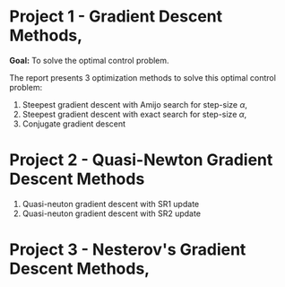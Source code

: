 # Project 1 - Gradient Descent Methods,


$\mathbf{Goal: }$ To solve the optimal control problem. 
 
The report presents 3 optimization methods to solve this optimal control problem:
1. Steepest gradient descent with Amijo search for step-size $\alpha$,
2. Steepest gradient descent with exact search for step-size $\alpha$,
3. Conjugate gradient descent

# Project 2 - Quasi-Newton Gradient Descent Methods
1. Quasi-neuton gradient descent with SR1 update
2. Quasi-neuton gradient descent with SR2 update

# Project 3 - Nesterov's Gradient Descent Methods,
